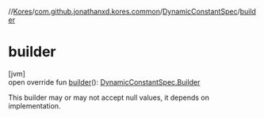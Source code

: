 //[Kores](../../../index.md)/[com.github.jonathanxd.kores.common](../index.md)/[DynamicConstantSpec](index.md)/[builder](builder.md)

# builder

[jvm]\
open override fun [builder](builder.md)(): [DynamicConstantSpec.Builder](-builder/index.md)

This builder may or may not accept null values, it depends on implementation.
